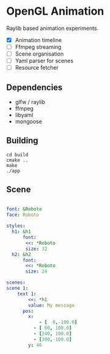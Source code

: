 # OpenGL Animation

Raylib based animation experiments.

- [x] Animation timeline
- [ ] Ffmpeg streaming
- [ ] Scene organisation 
- [ ] Yaml parser for scenes
- [ ] Resource fetcher

## Dependencies

- glfw / raylib
- ffmpeg
- libyaml
- mongoose

## Building

```
cd build
cmake ..
make
./app
```

## Scene

```yaml

font: &Roboto
face: Roboto
   
styles:
  h1: &h1
      font: 
       <<: *Roboto
       size: 32
  h2: &h2 
      font: 
       <<: *Roboto
       size: 24

scenes:
scene 1:
    text 1: 
        <<: *h1   
        value: My message
      pos:
        x: 
            - [  0,-100.0] 
          - [ 60, 100.0] 
          - [240, 100.0]
          - [300,-100.0]
        y: 40
```
   

